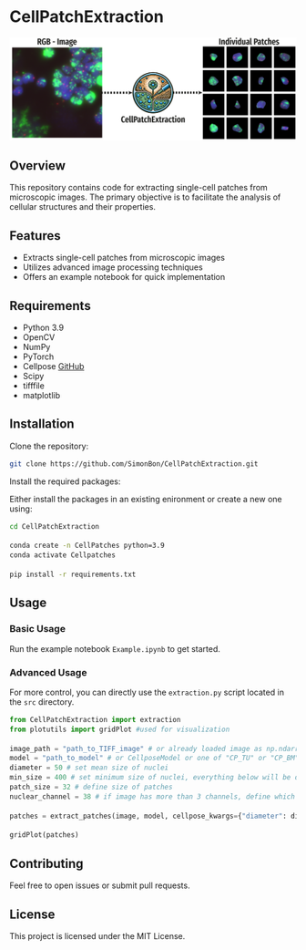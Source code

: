 # CellPatchExtraction

![Example Image of Patches](./__documentation/cellpatchextraction.png) 

## Overview

This repository contains code for extracting single-cell patches from microscopic images. The primary objective is to facilitate the analysis of cellular structures and their properties.

## Features

- Extracts single-cell patches from microscopic images
- Utilizes advanced image processing techniques
- Offers an example notebook for quick implementation

## Requirements

- Python 3.9
- OpenCV
- NumPy
- PyTorch
- Cellpose [GitHub](https://github.com/MouseLand/cellpose)
- Scipy
- tifffile
- matplotlib

## Installation

Clone the repository:

```bash
git clone https://github.com/SimonBon/CellPatchExtraction.git
```

Install the required packages:

Either install the packages in an existing enironment or create a new one using:


```bash
cd CellPatchExtraction

conda create -n CellPatches python=3.9
conda activate Cellpatches

pip install -r requirements.txt
```

## Usage

### Basic Usage

Run the example notebook `Example.ipynb` to get started.

### Advanced Usage

For more control, you can directly use the `extraction.py` script located in the `src` directory.

```python
from CellPatchExtraction import extraction
from plotutils import gridPlot #used for visualization

image_path = "path_to_TIFF_image" # or already loaded image as np.ndarray
model = "path_to_model" # or CellposeModel or one of "CP_TU" or "CP_BM"
diameter = 50 # set mean size of nuclei
min_size = 400 # set minimum size of nuclei, everything below will be discarded
patch_size = 32 # define size of patches
nuclear_channel = 38 # if image has more than 3 channels, define which channel should be used for segmentation

patches = extract_patches(image, model, cellpose_kwargs={"diameter": diameter, "min_size": min_size}, patch_size=32, nuclear_channel=38)

gridPlot(patches)
```

## Contributing

Feel free to open issues or submit pull requests.

## License

This project is licensed under the MIT License.
